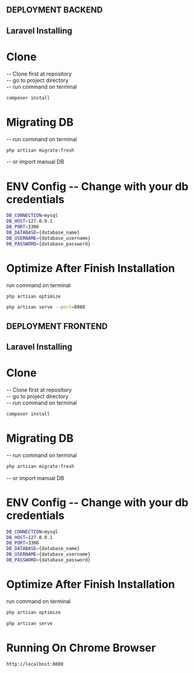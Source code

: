 ## DEPLOYMENT BACKEND

## Laravel Installing
# Clone
-- Clone first at repository<br />
-- go to project directory<br />
-- run command on terminal<br />
```sh
composer install
```

# Migrating DB
-- run command on terminal<br />
```sh
php artisan migrate:fresh
```
-- or import manual DB<br />

# ENV Config -- Change with your db credentials

```sh
DB_CONNECTION=mysql
DB_HOST=127.0.0.1
DB_PORT=3306
DB_DATABASE={database_name}
DB_USERNAME={database_username}
DB_PASSWORD={database_password}
```

# Optimize After Finish Installation
run command on terminal<br />
```sh
php artisan optimize
```
```sh
php artisan serve --port=8080
```

## DEPLOYMENT FRONTEND

## Laravel Installing
# Clone
-- Clone first at repository<br />
-- go to project directory<br />
-- run command on terminal<br />
```sh
composer install
```

# Migrating DB
-- run command on terminal<br />
```sh
php artisan migrate:fresh
```
-- or import manual DB<br />

# ENV Config -- Change with your db credentials

```sh
DB_CONNECTION=mysql
DB_HOST=127.0.0.1
DB_PORT=3306
DB_DATABASE={database_name}
DB_USERNAME={database_username}
DB_PASSWORD={database_password}
```

# Optimize After Finish Installation
run command on terminal<br />
```sh
php artisan optimize
```
```sh
php artisan serve
```

# Running On Chrome Browser
```sh
http://localhost:8000
```
